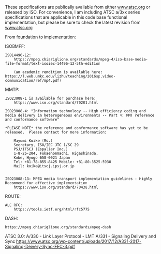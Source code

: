 These specifications are publically available from either www.atsc.org or released by ISO.   For convenience, I am including ATSC a/3xx series specifications that are applicable in this code base functional implementation, but please be sure to check the latest revision from www.atsc.org


From foundation to implementation:

ISOBMFF:

	ISO14496-12: 
		https://mpeg.chiariglione.org/standards/mpeg-4/iso-base-media-file-format/text-isoiec-14496-12-5th-edition

		(an academic rendition is available here: https://l.web.umkc.edu/lizhu/teaching/2016sp.video-communication/ref/mp4.pdf)

MMTP:

	ISO23008-1 is available for purchase here:
		https://www.iso.org/standard/70201.html

	ISO23008-4: "Information technology -- High efficiency coding and media delivery in heterogeneous environments -- Part 4: MMT reference and conformance software" 

	*PLEASE NOTE* the reference and conformance software has yet to be released.  Please contact for more information:

		Mayumi Koike (Ms.)
		Secretary, ISO/IEC JTC 1/SC 29
		PSJ/ITSCJ (Espalier Inc.)
		1-8-25-204, Fukaehonmachi, Higashinada, 
		Kobe, Hyogo 658-0021 Japan
		Tel: +81-78-855-8425 Mobile: +81-80-3525-5930
		Mail: koike@itscj.ipsj.or.jp


	ISO23008-13: MPEG media transport implementation guidelines - Highly Recommend for effective implementation
		https://www.iso.org/standard/70438.html


ROUTE:

	ALC RFC:
		https://tools.ietf.org/html/rfc5775

DASH:

	https://mpeg.chiariglione.org/standards/mpeg-dash

ATSC 3.0:
	A/330 - Link Layer Protocol - LMT
	A/331 - Signaling Delivery and Sync
		https://www.atsc.org/wp-content/uploads/2017/12/A331-2017-Signaling-Deivery-Sync-FEC-3.pdf


